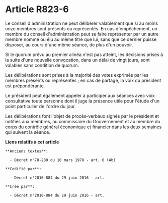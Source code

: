 # Article R823-6

Le conseil d'administration ne peut délibérer valablement que si au moins onze membres sont présents ou représentés. En cas
d'empêchement, un membre du conseil d'administration peut se faire représenter par un autre membre nommé ou élu au même titre
que lui, sans que ce dernier puisse disposer, au cours d'une même séance, de plus d'un pouvoir.

Si le quorum prévu au premier alinéa n'est pas atteint, les décisions prises à la suite d'une nouvelle convocation, dans un
délai de vingt jours, sont valables sans condition de quorum.

Les délibérations sont prises à la majorité des votes exprimés par les membres présents ou représentés ; en cas de partage,
la voix du président est prépondérante.

Le président peut également appeler à participer aux séances avec voix consultative toute personne dont il juge la présence
utile pour l'étude d'un point particulier de l'ordre du jour.

Les délibérations font l'objet de procès-verbaux signés par le président et notifiés aux membres, au commissaire du
Gouvernement et au membre du corps du contrôle général économique et financier dans les deux semaines qui suivent la séance.

**Liens relatifs à cet article**

	**Anciens textes**:

	  - Décret n°78-280 du 10 mars 1978 - art. 6 (Ab)

	**Codifié par**:

	  - Décret n°2016-884 du 29 juin 2016 - art.

	**Créé par**:

	  - Décret n°2016-884 du 29 juin 2016 - art.
